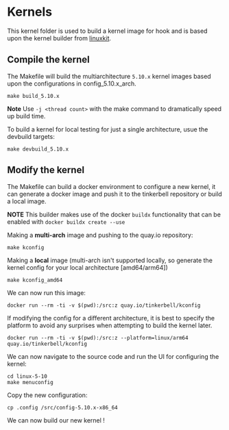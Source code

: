 # Kernels

This kernel folder is used to build a kernel image for hook and is based upon the kernel builder from [linuxkit](https://github.com/linuxkit/linuxkit).

## Compile the kernel

The Makefile will build the multiarchitecture `5.10.x` kernel images based upon the configurations in config_5.10.x_arch.

```
make build_5.10.x
```

**Note** Use `-j <thread count>` with the make command to dramatically speed up build time.

To build a kernel for local testing for just a single architecture, usue the devbuild targets:

```
make devbuild_5.10.x
```

## Modify the kernel

The Makefile can build a docker environment to configure a new kernel, it can generate a docker image and push it to the tinkerbell repository or build a local image.

**NOTE** This builder makes use of the docker `buildx` functionality that can be enabled with `docker buildx create --use`

Making a **multi-arch** image and pushing to the quay.io repository:

```
make kconfig
```

Making a **local** image (multi-arch isn't supported locally, so generate the kernel config for your local architecture [amd64/arm64])

```
make kconfig_amd64
```

We can now run this image:

```
docker run --rm -ti -v $(pwd):/src:z quay.io/tinkerbell/kconfig
```

If modifying the config for a different architecture, it is best to specify the platform to
avoid any surprises when attempting to build the kernel later.

```
docker run --rm -ti -v $(pwd):/src:z --platform=linux/arm64 quay.io/tinkerbell/kconfig
```

We can now navigate to the source code and run the UI for configuring the kernel:

```
cd linux-5-10
make menuconfig
```

Copy the new configuration:

```
cp .config /src/config-5.10.x-x86_64
```

We can now build our new kernel !
